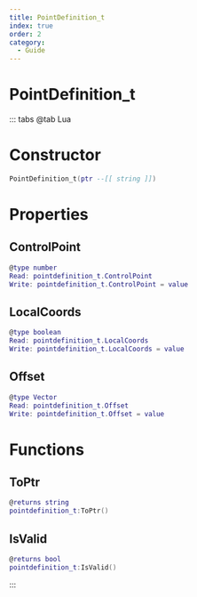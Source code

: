 ```yaml
---
title: PointDefinition_t
index: true
order: 2
category:
  - Guide
---
```


# PointDefinition_t

::: tabs
@tab Lua
# Constructor
```lua
PointDefinition_t(ptr --[[ string ]])
```
# Properties
## ControlPoint 
```lua
@type number
Read: pointdefinition_t.ControlPoint
Write: pointdefinition_t.ControlPoint = value
```
## LocalCoords 
```lua
@type boolean
Read: pointdefinition_t.LocalCoords
Write: pointdefinition_t.LocalCoords = value
```
## Offset 
```lua
@type Vector
Read: pointdefinition_t.Offset
Write: pointdefinition_t.Offset = value
```
# Functions
## ToPtr
```lua
@returns string
pointdefinition_t:ToPtr()
```
## IsValid
```lua
@returns bool
pointdefinition_t:IsValid()
```

:::